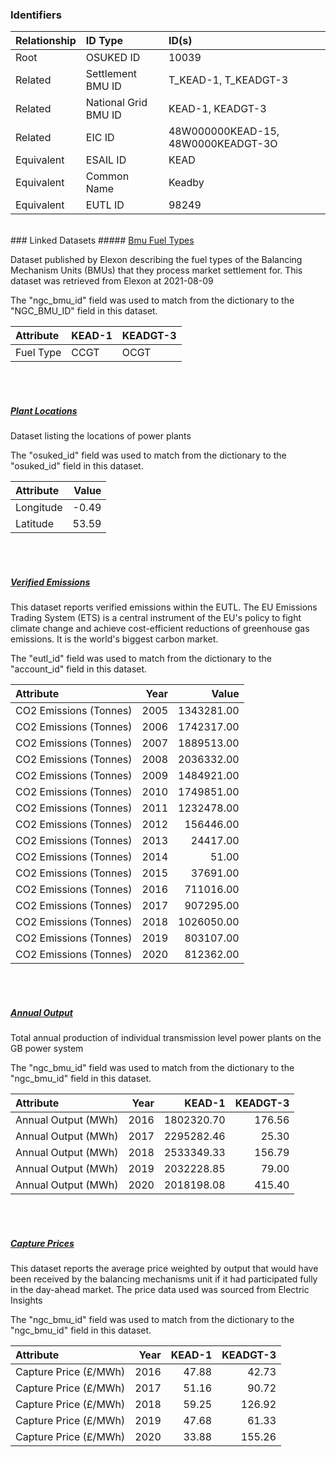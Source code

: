 ### Identifiers

| Relationship   | ID Type              | ID(s)                              |
|:---------------|:---------------------|:-----------------------------------|
| Root           | OSUKED ID            | 10039                              |
| Related        | Settlement BMU ID    | T_KEAD-1, T_KEADGT-3               |
| Related        | National Grid BMU ID | KEAD-1, KEADGT-3                   |
| Related        | EIC ID               | 48W000000KEAD-15, 48W0000KEADGT-3O |
| Equivalent     | ESAIL ID             | KEAD                               |
| Equivalent     | Common Name          | Keadby                             |
| Equivalent     | EUTL ID              | 98249                              |

<br>
### Linked Datasets
##### <a href="https://raw.githubusercontent.com/OSUKED/Dictionary-Datasets/main/datasets/bmu-fuel-types/datapackage.json">Bmu Fuel Types</a>

Dataset published by Elexon describing the fuel types of the Balancing Mechanism Units (BMUs) that they process market settlement for. This dataset was retrieved from Elexon at 2021-08-09

The "ngc_bmu_id" field was used to match from the dictionary to the "NGC_BMU_ID" field in this dataset.

| Attribute   | KEAD-1   | KEADGT-3   |
|:------------|:---------|:-----------|
| Fuel Type   | CCGT     | OCGT       |

<br><br>
##### <a href="https://raw.githubusercontent.com/OSUKED/Dictionary-Datasets/main/datasets/plant-locations/datapackage.json">Plant Locations</a>

Dataset listing the locations of power plants

The "osuked_id" field was used to match from the dictionary to the "osuked_id" field in this dataset.

| Attribute   |   Value |
|:------------|--------:|
| Longitude   |   -0.49 |
| Latitude    |   53.59 |

<br><br>
##### <a href="https://raw.githubusercontent.com/OSUKED/Dictionary-Datasets/main/datasets/verified-emissions/datapackage.json">Verified Emissions</a>

This dataset reports verified emissions within the EUTL. The EU Emissions Trading System (ETS) is a central instrument of the EU's policy to fight climate change and achieve cost-efficient reductions of greenhouse gas emissions. It is the world's biggest carbon market.

The "eutl_id" field was used to match from the dictionary to the "account_id" field in this dataset.

| Attribute              |   Year |      Value |
|:-----------------------|-------:|-----------:|
| CO2 Emissions (Tonnes) |   2005 | 1343281.00 |
| CO2 Emissions (Tonnes) |   2006 | 1742317.00 |
| CO2 Emissions (Tonnes) |   2007 | 1889513.00 |
| CO2 Emissions (Tonnes) |   2008 | 2036332.00 |
| CO2 Emissions (Tonnes) |   2009 | 1484921.00 |
| CO2 Emissions (Tonnes) |   2010 | 1749851.00 |
| CO2 Emissions (Tonnes) |   2011 | 1232478.00 |
| CO2 Emissions (Tonnes) |   2012 |  156446.00 |
| CO2 Emissions (Tonnes) |   2013 |   24417.00 |
| CO2 Emissions (Tonnes) |   2014 |      51.00 |
| CO2 Emissions (Tonnes) |   2015 |   37691.00 |
| CO2 Emissions (Tonnes) |   2016 |  711016.00 |
| CO2 Emissions (Tonnes) |   2017 |  907295.00 |
| CO2 Emissions (Tonnes) |   2018 | 1026050.00 |
| CO2 Emissions (Tonnes) |   2019 |  803107.00 |
| CO2 Emissions (Tonnes) |   2020 |  812362.00 |

<br><br>
##### <a href="https://raw.githubusercontent.com/OSUKED/Dictionary-Datasets/main/datasets/annual-output/datapackage.json">Annual Output</a>

Total annual production of individual transmission level power plants on the GB power system

The "ngc_bmu_id" field was used to match from the dictionary to the "ngc_bmu_id" field in this dataset.

| Attribute           |   Year |     KEAD-1 |   KEADGT-3 |
|:--------------------|-------:|-----------:|-----------:|
| Annual Output (MWh) |   2016 | 1802320.70 |     176.56 |
| Annual Output (MWh) |   2017 | 2295282.46 |      25.30 |
| Annual Output (MWh) |   2018 | 2533349.33 |     156.79 |
| Annual Output (MWh) |   2019 | 2032228.85 |      79.00 |
| Annual Output (MWh) |   2020 | 2018198.08 |     415.40 |

<br><br>
##### <a href="https://raw.githubusercontent.com/OSUKED/Dictionary-Datasets/main/datasets/capture-prices/datapackage.json">Capture Prices</a>

This dataset reports the average price weighted by output that would have been received by the balancing mechanisms unit if it had participated fully in the day-ahead market. The price data used was sourced from Electric Insights

The "ngc_bmu_id" field was used to match from the dictionary to the "ngc_bmu_id" field in this dataset.

| Attribute             |   Year |   KEAD-1 |   KEADGT-3 |
|:----------------------|-------:|---------:|-----------:|
| Capture Price (£/MWh) |   2016 |    47.88 |      42.73 |
| Capture Price (£/MWh) |   2017 |    51.16 |      90.72 |
| Capture Price (£/MWh) |   2018 |    59.25 |     126.92 |
| Capture Price (£/MWh) |   2019 |    47.68 |      61.33 |
| Capture Price (£/MWh) |   2020 |    33.88 |     155.26 |
